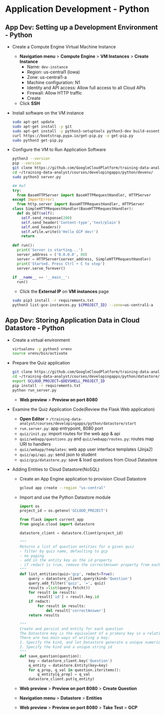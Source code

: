 # Application Development - Python

## App Dev: Setting up a Development Environment - Python

- Create a Compute Engine Virtual Machine Instance

  - **Navigation menu** > **Compute Engine** > **VM Instances** > **Create Instance**
    - Name: `dev-instance`
    - Region: us-central1 (lowa)
    - Zone: us-central1-a
    - Machine configuration: N1
    - Identity and API access: Allow full access to all Cloud APIs
    - Firewall: Allow HTTP traffic
    - Create
  - Click **SSH**

- Install software on the VM instance

  ```sh
  sudo apt-get update
  sudo apt-get install -y git
  sudo apt-get install -y python3-setuptools python3-dev build-essential
  curl https://bootstrap.pypa.io/get-pip.py -o get-pip.py
  sudo python3 get-pip.py
  ```

- Configure the VM to Run Application Software

  ```sh
  python3 --version
  pip --version
  git clone https://github.com/GoogleCloudPlatform/training-data-analyst
  cd ~/training-data-analyst/courses/developingapps/python/devenv/
  sudo python3 server.py
  ```

  ```python
  ## Ref 
  try:
    from BaseHTTPServer import BaseHTTPRequestHandler, HTTPServer
  except ImportError:
    from http.server import BaseHTTPRequestHandler, HTTPServer
  class SimpleHTTPRequestHandler(BaseHTTPRequestHandler):
    def do_GET(self):
      self.send_response(200)
      self.send_header('Content-type','text/plain')
      self.end_headers()
      self.wfile.write(b'Hello GCP dev!')
      return
    
  def run():
    print('Server is starting...')
    server_address = ('0.0.0.0', 80)
    server = HTTPServer(server_address, SimpleHTTPRequestHandler)
    print('Started. Press Ctrl + C to stop')
    server.serve_forever()
    
  if __name__ == '__main__':
    run()
  ```

  - Click the **External IP** on **VM instances** page

  ```sh
  sudo pip3 install -r requirements.txt
  python3 list-gce-instances.py ${PROJECT_ID} --zone=us-central1-a
  ```

## App Dev: Storing Application Data in Cloud Datastore - Python

- Create a virtual environment

  ```sh
  virtualenv -p python3 vrenv
  source vrenv/bin/activate
  ```

- Prepare the Quiz application

  ```sh
  git clone https://github.com/GoogleCloudPlatform/training-data-analyst
  cd ~/training-data-analyst/courses/developingapps/python/datastore/start
  export GCLOUD_PROJECT=$DEVSHELL_PROJECT_ID
  pip install -r requirements.txt
  python run_server.py
  ```

  - **Web preview** > **Preview on port 8080**

- Examine the Quiz Application Code(Review the Flask Web application)

  - **Open Editor** > `/training-data-analyst/courses/developingapps/python/datastore/start`
  - `run.server.py`: app entrypoint, 8080 port
  - `quiz/init.py`: import routes for the web app & api
  - `quiz/webapp/questions.py` and `quiz/webapp/routes.py`: routes map URI to handlers
  - `quiz/webapp/templates`: web app user interface templates (Jinja2)
  - `quiz/api/api.py`: send json to student
  - `quiz/gcp/datastore.py`: save & load questions from Cloud Datastore

- Adding Entities to Cloud Datastore(NoSQL)

  - Create an App Engine application to provision Cloud Datastore

    ```sh
    gcloud app create --region "us-central"
    ```

  - Import and use the Python Datastore module

    ```python
    import os
    project_id = os.getenv('GCLOUD_PROJECT')
    
    from flask import current_app
    from google.cloud import datastore
    
    datastore_client = datastore.Client(project_id)
    
    """
    Returns a list of question entities for a given quiz
    - filter by quiz name, defaulting to gcp
    - no paging
    - add in the entity key as the id property 
    - if redact is true, remove the correctAnswer property from each entity
    """
    def list_entities(quiz='gcp', redact=True):
        query = datastore_client.query(kind='Question')
        query.add_filter('quiz', '=', quiz)
        results =list(query.fetch())
        for result in results:
            result['id'] = result.key.id
        if redact:
            for result in results:
                del result['correctAnswer']
        return results
    
    """
    Create and persist and entity for each question
    The Datastore key is the equivalent of a primary key in a relational database.
    There are two main ways of writing a key:
    1. Specify the kind, and let Datastore generate a unique numeric id
    2. Specify the kind and a unique string id
    """
    def save_question(question):
        key = datastore_client.key('Question')
        q_entity = datastore.Entity(key=key)
        for q_prop, q_val in question.iteritems():
            q_entity[q_prop] = q_val
        datastore_client.put(q_entity)
    ```

  - **Web preview** > **Preview on port 8080** > **Create Question**

  - **Navigation menu** > **Datastore** > **Entities**

  - **Web preview** > **Preview on port 8080** > **Take Test** > **GCP**
